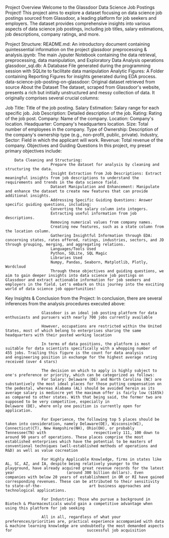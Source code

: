 Project Overview
            Welcome to the Glassdoor Data Science Job Postings Project! This project aims to explore a dataset focusing on data science job postings sourced from Glassdoor, a leading platform for job seekers and             employers. The dataset provides comprehensive insights into various aspects of data science job postings, including job titles, salary estimations, job descriptions, company ratings, and more.

Project Structure:
                README.md: An introductory document containing quintessential information on the project
                glassdoor preprocessing & analysis.ipynb: The main Jyputer Notebook containing the data retrieval, preprocessing, data manipulation, and Exploratory Data Analysis operations
                glassdoor_sql.db: A Database File generated during the programming session with SQLite to facilitate data manipulation
                Analytic Figures: A Folder containing Reporting Figures for insights generated during EDA process.
                data-science-job-posting-on-glassdoor: Original dataset retrieved from source
                About the Dataset
                The dataset, scraped from Glassdoor's website, presents a rich but initially unstructured and messy collection of data. It originally comprises several crucial columns:

Job Title: Title of the job posting.
                Salary Estimation: Salary range for each specific job.
                Job Description: Detailed description of the job.
                Rating: Rating of the job post.
                Company: Name of the company.
                Location: Company's location.
                Headquarter: Company's headquarters location.
                Size: Total number of employees in the company.
                Type of Ownership: Description of the company's ownership type (e.g., non-profit, public, private).
                Industry, Sector: Field in which the applicant will work.
                Revenue: Total revenue of the company.
                Objectives and Guiding Questions
                In this project, my preset primary objectives include:

        Data Cleaning and Structuring: 
                        Prepare the dataset for analysis by cleaning and structuring the data.
                        Insight Extraction from Job Descriptions: Extract meaningful insights from job descriptions to understand the requirements and trends in the data science field.
                        Dataset Manipulation and Enhancement: Manipulate and enhance the dataset to create new features that can provide additional insights.
                        Addressing Specific Guiding Questions: Answer specific guiding questions, including:
                        Converting the salary column into integers.
                        Extracting useful information from job descriptions.
                        Removing numerical values from company names.
                        Creating new features, such as a state column from the location column.
                        Gathering Insightful Information through EDA: concerning states, rates offered, ratings, industries, sectors, and JD through grouping, merging, and aggregating relations.
                        Languages/Tools Used
                        Python, SQLite, SQL Magic
                        Libraries Used
                        Numpy, Pandas, Seaborn, Matplotlib, Plotly, Wordcloud
                        Through these objectives and guiding questions, we aim to gain deeper insights into data science job postings on Glassdoor and extract actionable information for job seekers and employers in the field. Let's embark on this journey into the exciting world of data science job opportunities!

Key Insights & Conclusion from the Project:
                    In conclusion, there are several inferences from the analysis procedures executed above:
                    
                    Glassdoor is an ideal job posting platform for data enthusiasts and pursuers with nearly 700 jobs currently available
                    
                    However, occupations are restricted within the United States, most of which belong to enterprises sharing the same headquarters with their posted working location
                    
                    In terms of data positions, the platform is most suitable for data scientists specifically with a whopping number of 455 jobs. Trailing this figure is the count for data analysis                      and engineering position in exchange for the highest average rating received (over 4 stars)
                    
                    The decision on which to apply is highly subject to one's preference or priority, which can be categorized as follows:
                    For Salary: Delaware (DE) and North Carolina (NC) are substantively the most ideal places for those putting compensation on the pedestal, whereas Alabama (AL) should be avoided herein as its                      average salary is mediocre yet the maximum offer is fairly low ($165k) as compared to other states. With that being said, the former two are supposed to be very competitive, especially in                         Delaware (DE), where only one position is currently open for application.
                    
                    For Experience, the following top 5 places should be taken into consideration, namely Delaware(DE), Wisconsin(WI), Connecticut(CT), New Hampshire(NH), Ohio(OH), or probably Tennessee(TN) with                     respectively 111, 100 down to around 90 years of operations. These places comprise the most established enterprises which have the potential to be masters of conventional techniques (well-established methods of operations and R&D) as well as value cocreation
                    
                    For Highly Applicable Knowledge, firms in states like AL, SC, AZ, and IA, despite being relatively younger to the playground, have already acquired great revenue records for the latest year                       (around 300 billion dollars). Even companies with below 20 years of establishment in OR or RI have gained corresponding revenues. These can be attributed to their sensitivity to state-of-the-                     art business approaches and technological applications.
                    
                    For Industries: Those who pursue a background in Biotech & Pharmaceuticals would gain a competitive advantage when using this platform for job seeking
                    
                    All in all, regardless of what your preferences/priorities are, practical experience accompanied with data & machine learning knowledge are undoubtedly the most demanded aspects for                                 successful job acquisition
